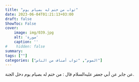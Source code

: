 ```yaml
---
title: "ثواب من ختم له بصيام يوم"
date: 2023-06-04T01:21:13+03:00
draft: false
ShowToc: False
cover:
    image: img/039.jpg
    alt: 'صورة'
    caption: ''
#    hidden: false
summary: 
tags: [""]
categories: ["الصوم", "ثواب أصناف من الناس"]
---
```

عن جابر عن أبي جعفر عليه‌السلام قال : من ختم له بصيام يوم دخل الجنة.
 

